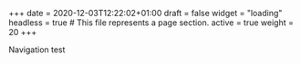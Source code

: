 +++
date = 2020-12-03T12:22:02+01:00
draft = false
widget = "loading"
headless = true # This file represents a page section.
active = true
weight = 20
+++

Navigation test
